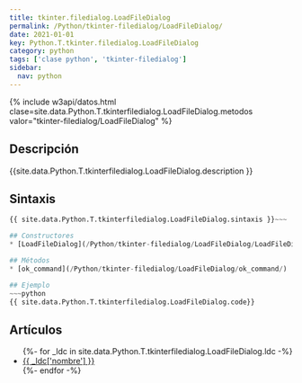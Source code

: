 ```yaml
---
title: tkinter.filedialog.LoadFileDialog
permalink: /Python/tkinter-filedialog/LoadFileDialog/
date: 2021-01-01
key: Python.T.tkinter.filedialog.LoadFileDialog
category: python
tags: ['clase python', 'tkinter-filedialog']
sidebar: 
  nav: python
---
```


{% include w3api/datos.html clase=site.data.Python.T.tkinterfiledialog.LoadFileDialog.metodos valor="tkinter-filedialog/LoadFileDialog" %}

## Descripción
{{site.data.Python.T.tkinterfiledialog.LoadFileDialog.description }}

## Sintaxis
~~~python
{{ site.data.Python.T.tkinterfiledialog.LoadFileDialog.sintaxis }}~~~

## Constructores
* [LoadFileDialog](/Python/tkinter-filedialog/LoadFileDialog/LoadFileDialog/)

## Métodos
* [ok_command](/Python/tkinter-filedialog/LoadFileDialog/ok_command/)

## Ejemplo
~~~python
{{ site.data.Python.T.tkinterfiledialog.LoadFileDialog.code}}
~~~

## Artículos
<ul>
{%- for _ldc in site.data.Python.T.tkinterfiledialog.LoadFileDialog.ldc -%}
   <li>
       <a href="{{_ldc['url'] }}">{{ _ldc['nombre'] }}</a>
   </li>
{%- endfor -%}
</ul>
